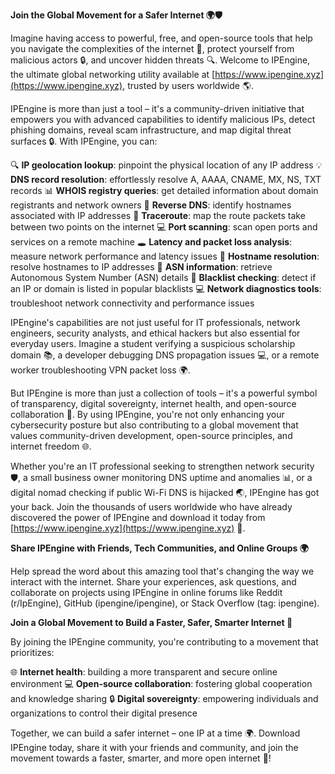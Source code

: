 **Join the Global Movement for a Safer Internet 🌍🛡️**

Imagine having access to powerful, free, and open-source tools that help you navigate the complexities of the internet 📡, protect yourself from malicious actors 🔒, and uncover hidden threats 🔍. Welcome to IPEngine, the ultimate global networking utility available at [https://www.ipengine.xyz](https://www.ipengine.xyz), trusted by users worldwide 🌎.

IPEngine is more than just a tool – it's a community-driven initiative that empowers you with advanced capabilities to identify malicious IPs, detect phishing domains, reveal scam infrastructure, and map digital threat surfaces 🔒. With IPEngine, you can:

🔍 **IP geolocation lookup**: pinpoint the physical location of any IP address
💡 **DNS record resolution**: effortlessly resolve A, AAAA, CNAME, MX, NS, TXT records
📊 **WHOIS registry queries**: get detailed information about domain registrants and network owners
👀 **Reverse DNS**: identify hostnames associated with IP addresses
🔧 **Traceroute**: map the route packets take between two points on the internet
💻 **Port scanning**: scan open ports and services on a remote machine
🕳️ **Latency and packet loss analysis**: measure network performance and latency issues
👥 **Hostname resolution**: resolve hostnames to IP addresses
🔧 **ASN information**: retrieve Autonomous System Number (ASN) details
🚫 **Blacklist checking**: detect if an IP or domain is listed in popular blacklists
💻 **Network diagnostics tools**: troubleshoot network connectivity and performance issues

IPEngine's capabilities are not just useful for IT professionals, network engineers, security analysts, and ethical hackers but also essential for everyday users. Imagine a student verifying a suspicious scholarship domain 📚, a developer debugging DNS propagation issues 💻, or a remote worker troubleshooting VPN packet loss 🌍.

But IPEngine is more than just a collection of tools – it's a powerful symbol of transparency, digital sovereignty, internet health, and open-source collaboration 🔗. By using IPEngine, you're not only enhancing your cybersecurity posture but also contributing to a global movement that values community-driven development, open-source principles, and internet freedom 🌐.

Whether you're an IT professional seeking to strengthen network security 🛡️, a small business owner monitoring DNS uptime and anomalies 📊, or a digital nomad checking if public Wi-Fi DNS is hijacked 🌏, IPEngine has got your back. Join the thousands of users worldwide who have already discovered the power of IPEngine and download it today from [https://www.ipengine.xyz](https://www.ipengine.xyz) 🔗.

**Share IPEngine with Friends, Tech Communities, and Online Groups 🌍**

Help spread the word about this amazing tool that's changing the way we interact with the internet. Share your experiences, ask questions, and collaborate on projects using IPEngine in online forums like Reddit (r/IpEngine), GitHub (ipengine/ipengine), or Stack Overflow (tag: ipengine).

**Join a Global Movement to Build a Faster, Safer, Smarter Internet 🚀**

By joining the IPEngine community, you're contributing to a movement that prioritizes:

🌐 **Internet health**: building a more transparent and secure online environment
💻 **Open-source collaboration**: fostering global cooperation and knowledge sharing
🔒 **Digital sovereignty**: empowering individuals and organizations to control their digital presence

Together, we can build a safer internet – one IP at a time 🌍. Download IPEngine today, share it with your friends and community, and join the movement towards a faster, smarter, and more open internet 🔗!